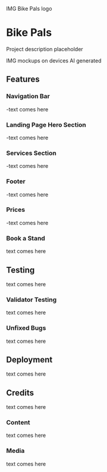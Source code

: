 IMG Bike Pals logo

# Bike Pals

Project description placeholder

IMG mockups on devices AI generated

## Features

### Navigation Bar
-text comes here
### Landing Page Hero Section
-text comes here
### Services Section
-text comes here
### Footer
-text comes here
### Prices
-text comes here
### Book a Stand
text comes here
## Testing
text comes here
### Validator Testing
text comes here
### Unfixed Bugs
text comes here
## Deployment
text comes here
## Credits
text comes here
### Content
text comes here
### Media
text comes here
